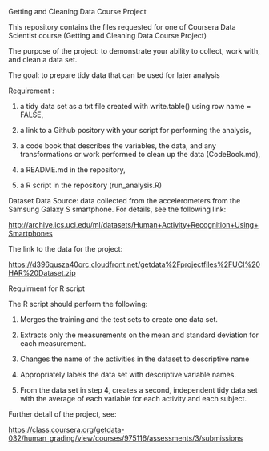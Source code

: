 Getting and Cleaning Data Course Project 

This repository contains the files requested for one of Coursera Data Scientist course (Getting and Cleaning Data Course Project) 

The purpose of the project: to demonstrate your ability to collect, work with, and clean a data set. 

The goal: to prepare tidy data that can be used for later analysis 

Requirement : 

1) a tidy data set as a txt file created with write.table() using row name = FALSE, 

2) a link to a Github pository with your script for performing the analysis, 

3) a code book that describes the variables, the data, and any transformations or work performed to clean up the data (CodeBook.md),

4) a README.md in the repository, 

5) a R script in the repository (run_analysis.R)

Dataset
Data Source: data collected from the accelerometers from the Samsung Galaxy S smartphone. For details, see the following link: 

http://archive.ics.uci.edu/ml/datasets/Human+Activity+Recognition+Using+Smartphones 

The link to the data for the project: 

https://d396qusza40orc.cloudfront.net/getdata%2Fprojectfiles%2FUCI%20HAR%20Dataset.zip 

Requirment for R script 

The R script should perform the following:

1) Merges the training and the test sets to create one data set.

2) Extracts only the measurements on the mean and standard deviation for each measurement. 

3) Changes the name of the activities in the dataset to descriptive name

4) Appropriately labels the data set with descriptive variable names. 

5) From the data set in step 4, creates a second, independent tidy data set with the average of each variable for each activity and each subject.

Further detail of the project, see:

https://class.coursera.org/getdata-032/human_grading/view/courses/975116/assessments/3/submissions
